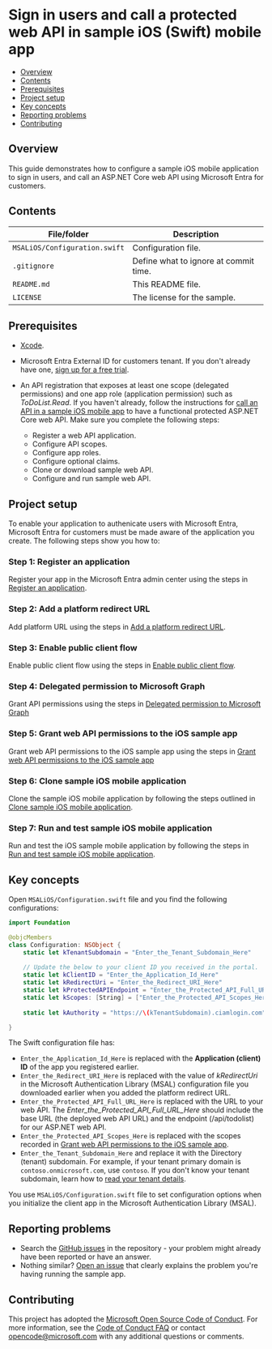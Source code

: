 # Sign in users and call a protected web API in sample iOS (Swift) mobile app

* [Overview](#overview)
* [Contents](#contents)
* [Prerequisites](#prerequisites)
* [Project setup](#project-setup)
* [Key concepts](#key-concepts)
* [Reporting problems](#reporting-problems)
* [Contributing](#contributing)

## Overview

This guide demonstrates how to configure a sample iOS mobile application to sign in users, and call an ASP.NET Core web API using Microsoft Entra for customers.

## Contents

| File/folder | Description |
|-------------|-------------|
| `MSALiOS/Configuration.swift`       | Configuration file. |
| `.gitignore` | Define what to ignore at commit time. |
| `README.md` | This README file. |
| `LICENSE`   | The license for the sample. |

## Prerequisites

- <a href="https://developer.apple.com/xcode/resources/" target="_blank">Xcode</a>.
- Microsoft Entra External ID for customers tenant. If you don't already have one, <a href="https://aka.ms/ciam-free-trial?wt.mc_id=ciamcustomertenantfreetrial_linkclick_content_cnl" target="_blank">sign up for a free trial</a>. 
- An API registration that exposes at least one scope (delegated permissions) and one app role (application permission) such as *ToDoList.Read*. If you haven't already, follow the instructions for [call an API in a sample iOS mobile app](https://learn.microsoft.com/en-us/entra/external-id/customers/sample-native-authentication-ios-sample-app-call-web-api) to have a functional protected ASP.NET Core web API. Make sure you complete the following steps:

    - Register a web API application.
    - Configure API scopes.
    - Configure app roles.
    - Configure optional claims.
    - Clone or download sample web API.
    - Configure and run sample web API.

## Project setup

To enable your application to authenicate users with Microsoft Entra, Microsoft Entra for customers must be made aware of the application you create. The following steps show you how to:

### Step 1: Register an application

Register your app in the Microsoft Entra admin center using the steps in [Register an application](https://learn.microsoft.com/en-us/entra/external-id/customers/sample-mobile-app-ios-swift-sign-in-call-api#register-an-application).

### Step 2: Add a platform redirect URL

Add platform URL using the steps in [Add a platform redirect URL](https://learn.microsoft.com/en-us/entra/external-id/customers/sample-mobile-app-ios-swift-sign-in-call-api#add-a-platform-redirect-url).

### Step 3: Enable public client flow

Enable public client flow using the steps in [Enable public client flow](https://learn.microsoft.com/en-us/entra/external-id/customers/sample-mobile-app-ios-swift-sign-in-call-api#enable-public-client-flow).

### Step 4: Delegated permission to Microsoft Graph

Grant API permissions using the steps in [Delegated permission to Microsoft Graph](https://learn.microsoft.com/en-us/entra/external-id/customers/sample-mobile-app-ios-swift-sign-in-call-api#delegated-permission-to-microsoft-graph)

### Step 5: Grant web API permissions to the iOS sample app

Grant web API permissions to the iOS sample app using the steps in [Grant web API permissions to the iOS sample app](https://learn.microsoft.com/en-us/entra/external-id/customers/sample-mobile-app-ios-swift-sign-in-call-api#grant-web-api-permissions-to-the-ios-sample-app)

### Step 6: Clone sample iOS mobile application

Clone the sample iOS mobile application by following the steps outlined in [Clone sample iOS mobile application](https://learn.microsoft.com/en-us/entra/external-id/customers/sample-mobile-app-ios-swift-sign-in-call-api#clone-sample-ios-mobile-application).

### Step 7: Run and test sample iOS mobile application

Run and test the iOS sample mobile application by following the steps in [Run and test sample iOS mobile application](https://learn.microsoft.com/en-us/entra/external-id/customers/sample-mobile-app-ios-swift-sign-in-call-api#run-ios-sample-app-and-call-web-api).

## Key concepts

Open `MSALiOS/Configuration.swift` file and you find the following configurations:

```swift
import Foundation

@objcMembers
class Configuration: NSObject {
    static let kTenantSubdomain = "Enter_the_Tenant_Subdomain_Here"
    
    // Update the below to your client ID you received in the portal.
    static let kClientID = "Enter_the_Application_Id_Here"
    static let kRedirectUri = "Enter_the_Redirect_URI_Here"
    static let kProtectedAPIEndpoint = "Enter_the_Protected_API_Full_URL_Here"
    static let kScopes: [String] = ["Enter_the_Protected_API_Scopes_Here"]
    
    static let kAuthority = "https://\(kTenantSubdomain).ciamlogin.com"

}
```

The Swift configuration file has:

- `Enter_the_Application_Id_Here` is replaced with the **Application (client) ID** of the app you registered earlier.
- `Enter_the_Redirect_URI_Here` is replaced with the value of *kRedirectUri* in the Microsoft Authentication Library (MSAL) configuration file you downloaded earlier when you added the platform redirect URL.
- `Enter_the_Protected_API_Full_URL_Here` is replaced with the URL to your web API. The *Enter_the_Protected_API_Full_URL_Here* should include the base URL (the deployed web API URL) and the endpoint (/api/todolist) for our ASP.NET web API.
- `Enter_the_Protected_API_Scopes_Here` is replaced with the scopes recorded in [Grant web API permissions to the iOS sample app](#grant-web-api-permissions-to-the-ios-sample-app).
- `Enter_the_Tenant_Subdomain_Here` and replace it with the Directory (tenant) subdomain. For example, if your tenant primary domain is `contoso.onmicrosoft.com`, use `contoso`. If you don't know your tenant subdomain, learn how to [read your tenant details](https://learn.microsoft.com/en-us/entra/external-id/customers/how-to-create-customer-tenant-portal#get-the-customer-tenant-details).

You use `MSALiOS/Configuration.swift` file to set configuration options when you initialize the client app in the Microsoft Authentication Library (MSAL).

## Reporting problems

* Search the [GitHub issues](https://github.com/Azure-Samples/ms-identity-ciam-browser-delegated-ios-sample/issues) in the repository - your problem might already have been reported or have an answer.
* Nothing similar? [Open an issue](https://github.com/Azure-Samples/ms-identity-ciam-browser-delegated-ios-sample/issues/new) that clearly explains the problem you're having running the sample app.

## Contributing

This project has adopted the [Microsoft Open Source Code of Conduct](https://opensource.microsoft.com/codeofconduct/). For more information, see the [Code of Conduct FAQ](https://opensource.microsoft.com/codeofconduct/faq/) or contact [opencode@microsoft.com](mailto:opencode@microsoft.com) with any additional questions or comments.

